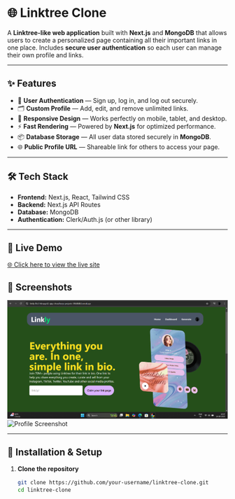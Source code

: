 # 🌐 Linktree Clone

A **Linktree-like web application** built with **Next.js** and **MongoDB** that allows users to create a personalized page containing all their important links in one place. Includes **secure user authentication** so each user can manage their own profile and links.

---

## ✨ Features

- 🔐 **User Authentication** — Sign up, log in, and log out securely.
- 🗂 **Custom Profile** — Add, edit, and remove unlimited links.
- 🎨 **Responsive Design** — Works perfectly on mobile, tablet, and desktop.
- ⚡ **Fast Rendering** — Powered by **Next.js** for optimized performance.
- 📦 **Database Storage** — All user data stored securely in **MongoDB**.
- 🌐 **Public Profile URL** — Shareable link for others to access your page.

---

## 🛠 Tech Stack

- **Frontend:** Next.js, React, Tailwind CSS
- **Backend:** Next.js API Routes
- **Database:** MongoDB
- **Authentication:** Clerk/Auth.js (or other library)

---
## 🔗 Live Demo

[🌐 Click here to view the live site](https://your-deployed-project-link.com)

## 📸 Screenshots

![Homepage Screenshot](assets/homepage.png)
![Profile Screenshot](assets/profile.png)

---


## 🚀 Installation & Setup

1. **Clone the repository**
   ```bash
   git clone https://github.com/your-username/linktree-clone.git
   cd linktree-clone
